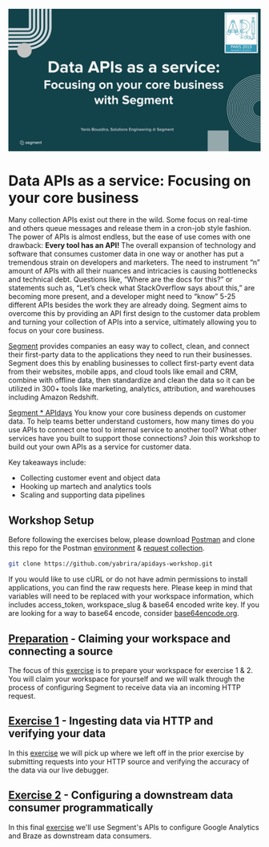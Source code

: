![](misc/img/home_slide.svg)

# Data APIs as a service: Focusing on your core business

Many collection APIs exist out there in the wild. Some focus on real-time and others queue messages and release them in a cron-job style fashion. The power of APIs is almost endless, but the ease of use comes with one drawback: __Every tool has an API!__ The overall expansion of technology and software that consumes customer data in one way or another has put a tremendous strain on developers and marketers. The need to instrument “n” amount of APIs with all their nuances and intricacies is causing bottlenecks and technical debt. Questions like, “Where are the docs for this?” or statements such as, “Let’s check what StackOverflow says about this,” are becoming more present, and a developer might need to “know” 5-25 different APIs besides the work they are already doing. Segment aims to overcome this by providing an API first design to the customer data problem and turning your collection of APIs into a service, ultimately allowing you to focus on your core business.

[Segment](http://segment.com) provides companies an easy way to collect, clean, and connect their first-party data to the applications they need to run their businesses. Segment does this by enabling businesses to collect first-party event data from their websites, mobile apps, and cloud tools like email and CRM, combine with offline data, then standardize and clean the data so it can be utilized in 300+ tools like marketing, analytics, attribution, and warehouses including Amazon Redshift.

[Segment * APIdays](https://events.segment.com/api-days-paris-2019) You know your core business depends on customer data. To help teams better understand customers, how many times do you use APIs to connect one tool to internal service to another tool? What other services have you built to support those connections? Join this workshop to build out your own APIs as a service for customer data.

Key takeaways include:

- Collecting customer event and object data
- Hooking up martech and analytics tools
- Scaling and supporting data pipelines



## Workshop Setup
Before following the exercises below, please download [Postman](https://www.getpostman.com/downloads/) and clone this repo for the Postman [environment](postman_info/postman_environment.json) & [request collection](postman_info/postman_collection.json).

```bash
git clone https://github.com/yabrira/apidays-workshop.git
```

If you would like to use cURL or do not have admin permissions to install applications, you can find the raw requests here. Please keep in mind that variables will need to be replaced with your workspace information, which includes access_token, workspace_slug & base64 encoded write key. If you are looking for a way to base64 encode, consider [base64encode.org](https://www.base64encode.org/).

## [Preparation](preparation.md/) - Claiming your workspace and connecting a source
The focus of this [exercise](preparation.md/) is to prepare your workspace for exercise 1 & 2. You will claim your workspace for yourself and we will walk through the process of configuring Segment to receive data via an incoming HTTP request.

## [Exercise 1](exercise1.md/) - Ingesting data via HTTP and verifying your data
In this [exercise](exercise1.md/) we will pick up where we left off in the prior exercise by submitting requests into your HTTP source and verifying the accuracy of the data via our live debugger.

## [Exercise 2](exercise2.md/) - Configuring a downstream data consumer programmatically
In this final [exercise](exercise2.md/) we'll use Segment's APIs to configure Google Analytics and Braze as downstream data consumers. 

